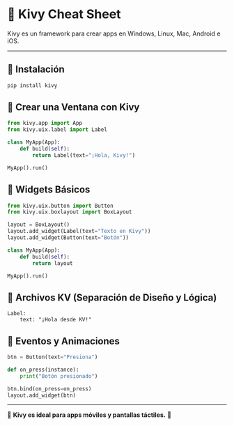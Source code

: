 # 📱 Kivy Cheat Sheet

Kivy es un framework para crear apps en Windows, Linux, Mac, Android e iOS.

---

## 🚀 Instalación
```bash
pip install kivy
```

## 📌 Crear una Ventana con Kivy
```python
from kivy.app import App
from kivy.uix.label import Label

class MyApp(App):
    def build(self):
        return Label(text="¡Hola, Kivy!")

MyApp().run()
```

## 🎨 Widgets Básicos
```python
from kivy.uix.button import Button
from kivy.uix.boxlayout import BoxLayout

layout = BoxLayout()
layout.add_widget(Label(text="Texto en Kivy"))
layout.add_widget(Button(text="Botón"))

class MyApp(App):
    def build(self):
        return layout

MyApp().run()
```

## 📑 Archivos KV (Separación de Diseño y Lógica)
```kv
Label:
    text: "¡Hola desde KV!"
```

## 🔄 Eventos y Animaciones
```python
btn = Button(text="Presiona")

def on_press(instance):
    print("Botón presionado")

btn.bind(on_press=on_press)
layout.add_widget(btn)
```

---

📌 **Kivy es ideal para apps móviles y pantallas táctiles.** 🚀
